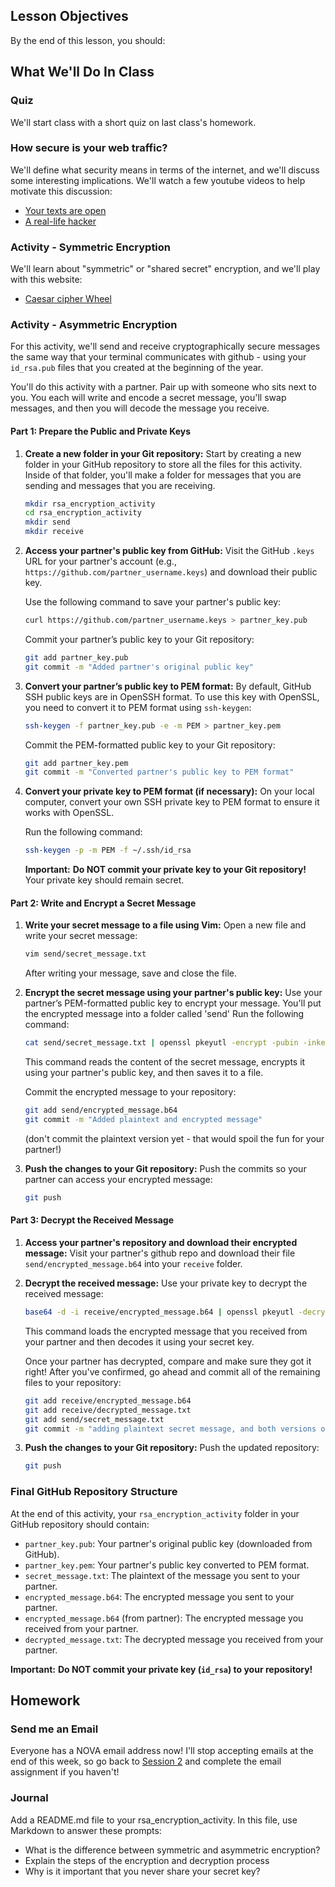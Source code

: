 ## Lesson Objectives
By the end of this lesson, you should:


## What We'll Do In Class

### Quiz
We'll start class with a short quiz on last class's homework.

### How secure is your web traffic?
We'll define what security means in terms of the internet, and we'll discuss some interesting implications. We'll watch a few youtube videos to help motivate this discussion:
- [Your texts are open](https://www.youtube.com/watch?v=IsvhHEz7h2k)
- [A real-life hacker](https://www.youtube.com/watch?v=1OVTmrXGHyU)

### Activity - Symmetric Encryption
We'll learn about "symmetric" or "shared secret" encryption, and we'll play with this website:
- [Caesar cipher Wheel](https://computerscienced.co.uk/site/caesar-cipher-wheel/caesar-cipher/)

### Activity - Asymmetric Encryption
For this activity, we'll send and receive cryptographically secure messages the same way that your terminal communicates with github - using your `id_rsa.pub` files that you created at the beginning of the year. 

You'll do this activity with a partner. Pair up with someone who sits next to you. You each will write and encode a secret message, you'll swap messages, and then you will decode the message you receive.

#### Part 1: Prepare the Public and Private Keys

1. **Create a new folder in your Git repository:**
   Start by creating a new folder in your GitHub repository to store all the files for this activity. Inside of that folder, you'll make a folder for messages that you are sending and messages that you are receiving.

   ```bash
   mkdir rsa_encryption_activity
   cd rsa_encryption_activity
   mkdir send
   mkdir receive
   ```

2. **Access your partner's public key from GitHub:**
   Visit the GitHub `.keys` URL for your partner's account (e.g., `https://github.com/partner_username.keys`) and download their public key.

   Use the following command to save your partner's public key:
   ```bash
   curl https://github.com/partner_username.keys > partner_key.pub
   ```

   Commit your partner’s public key to your Git repository:
   ```bash
   git add partner_key.pub
   git commit -m "Added partner's original public key"
   ```

3. **Convert your partner’s public key to PEM format:**
   By default, GitHub SSH public keys are in OpenSSH format. To use this key with OpenSSL, you need to convert it to PEM format using `ssh-keygen`:

   ```bash
   ssh-keygen -f partner_key.pub -e -m PEM > partner_key.pem
   ```

   Commit the PEM-formatted public key to your Git repository:
   ```bash
   git add partner_key.pem
   git commit -m "Converted partner's public key to PEM format"
   ```

4. **Convert your private key to PEM format (if necessary):**
   On your local computer, convert your own SSH private key to PEM format to ensure it works with OpenSSL.

   Run the following command:
   ```bash
   ssh-keygen -p -m PEM -f ~/.ssh/id_rsa
   ```

   **Important:** **Do NOT commit your private key to your Git repository!** Your private key should remain secret.

#### Part 2: Write and Encrypt a Secret Message

1. **Write your secret message to a file using Vim:**
   Open a new file and write your secret message:
   ```bash
   vim send/secret_message.txt
   ```
   After writing your message, save and close the file.

2. **Encrypt the secret message using your partner's public key:**
   Use your partner’s PEM-formatted public key to encrypt your message. You'll put the encrypted message into a folder called 'send' Run the following command:

   ```bash
   cat send/secret_message.txt | openssl pkeyutl -encrypt -pubin -inkey partner_key.pem | base64 > send/encrypted_message.b64
   ```

   This command reads the content of the secret message, encrypts it using your partner's public key, and then saves it to a file.

   Commit the encrypted message to your repository:
   ```bash
   git add send/encrypted_message.b64
   git commit -m "Added plaintext and encrypted message"
   ```

   (don't commit the plaintext version yet - that would spoil the fun for your partner!)

3. **Push the changes to your Git repository:**
   Push the commits so your partner can access your encrypted message:
   ```bash
   git push
   ```

#### Part 3: Decrypt the Received Message

1. **Access your partner's repository and download their encrypted message:**
   Visit your partner's github repo and download their file `send/encrypted_message.b64` into your `receive` folder.


2. **Decrypt the received message:**
   Use your private key to decrypt the received message:
   ```bash
   base64 -d -i receive/encrypted_message.b64 | openssl pkeyutl -decrypt -inkey ~/.ssh/id_rsa > receive/decrypted_message.txt
   ```
   This command loads the encrypted message that you received from your partner and then decodes it using your secret key.

   Once your partner has decrypted, compare and make sure they got it right! After you've confirmed, go ahead and commit all of the remaining files to your repository:
   ```bash
   git add receive/encrypted_message.b64 
   git add receive/decrypted_message.txt 
   git add send/secret_message.txt
   git commit -m "adding plaintext secret message, and both versions of secret message"
   ```

3. **Push the changes to your Git repository:**
   Push the updated repository:
   ```bash
   git push
   ```

### Final GitHub Repository Structure

At the end of this activity, your `rsa_encryption_activity` folder in your GitHub repository should contain:

- `partner_key.pub`: Your partner's original public key (downloaded from GitHub).
- `partner_key.pem`: Your partner's public key converted to PEM format.
- `secret_message.txt`: The plaintext of the message you sent to your partner.
- `encrypted_message.b64`: The encrypted message you sent to your partner.
- `encrypted_message.b64` (from partner): The encrypted message you received from your partner.
- `decrypted_message.txt`: The decrypted message you received from your partner.

**Important:** **Do NOT commit your private key (`id_rsa`) to your repository!**

## Homework

### Send me an Email
Everyone has a NOVA email address now! I'll stop accepting emails at the end of this week, so go back to [Session 2](./session.html?num=02) and complete the email assignment if you haven't!

### Journal
Add a README.md file to your rsa_encryption_activity. In this file, use Markdown to answer these prompts:
- What is the difference between symmetric and asymmetric encryption?
- Explain the steps of the encryption and decryption process
- Why is it important that you never share your secret key?
